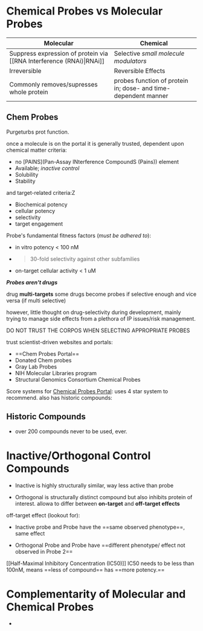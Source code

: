 # Chemical Probes vs Molecular Probes

| Molecular                                                            | Chemical                                                       |
| -------------------------------------------------------------------- | -------------------------------------------------------------- |
| Suppress expression of protein via [[RNA Interference (RNAi)\|RNAi]] | Selective *small molecule modulators*                          |
| Irreversible                                                         | Reversible Effects                                             |
| Commonly removes/supresses whole protein                             | probes function of protein in; dose- and time-dependent manner |

## Chem Probes
Purgeturbs prot function.

once a molecule is on the portal it is generally trusted,
dependent upon chemical matter criteria:
- no [PAINS](Pan-Assay INterference CompoundS (Pains)) element
- Available; *inactive control*
- Solubility
- Stability

and target-related criteria:Z
- Biochemical potency
- cellular potency
- selectivity
- target engagement

Probe's fundamental fitness factors (*must be adhered to*):
- in vitro potency < 100 nM
- >30-fold selectivity against other subfamilies
- on-target cellular activity < 1 uM

***Probes aren't drugs***

drug **multi-targets**
some drugs become probes if selective enough and vice versa (if multi selective)

however, little thought on drug-selectivity during development, mainly trying to manage side effects from a plethora of IP issues/risk management.

DO NOT TRUST THE CORPOS WHEN SELECTING APPROPRIATE PROBES

trust scientist-driven websites and portals:
- ==Chem Probes Portal==
- Donated Chem probes
- Gray Lab Probes
- NIH Molecular Libraries program
- Structural Genomics Consortium Chemical Probes

Score systems for [Chemical Probes Portal](http://www.chemicalprobes.org/):
uses 4 star system to recommend.
also has historic compounds:

## Historic Compounds
- over 200 compounds never to be used, ever.

# Inactive/Orthogonal Control Compounds

- Inactive is highly structurally similar, way less active than probe

- Orthogonal is structurally distinct compound but also inhibits protein of interest.
allowa to differ between **on-target** and **off-target effects**

off-target effect (lookout for):

- Inactive probe and Probe have the ==same observed phenotype==, same effect

- Orthogonal Probe and Probe have ==different phenotype/ effect not observed in Probe 2==

[[Half-Maximal Inhibitory Concentration (IC50)]]
IC50 needs to be less than 100nM,  means ==less of compound== has ==more potency.==


# Complementarity of Molecular and Chemical Probes 
- 